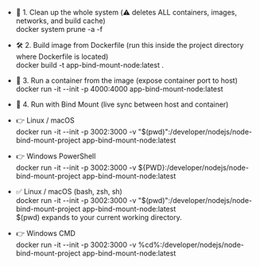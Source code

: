 * 🧹 1. Clean up the whole system (⚠️ deletes ALL containers, images, networks, and build cache) <br>
 docker system prune -a -f <br>

* 🛠️ 2. Build image from Dockerfile (run this inside the project directory where Dockerfile is located) <br>
docker build -t app-bind-mount-node:latest . <br>

* 🚀 3. Run a container from the image (expose container port to host) <br>
docker run -it --init -p 4000:4000 app-bind-mount-node:latest <br>

* 🔗 4. Run with Bind Mount (live sync between host and container) <br>
* 👉 Linux / macOS <br>
docker run -it --init -p 3002:3000 -v "$(pwd)":/developer/nodejs/node-bind-mount-project app-bind-mount-node:latest <br>

* 👉 Windows PowerShell <br>
docker run -it --init -p 3002:3000 -v ${PWD}:/developer/nodejs/node-bind-mount-project app-bind-mount-node:latest <br>

* ✅ Linux / macOS (bash, zsh, sh) <br>
docker run -it --init -p 3002:3000 -v "$(pwd)":/developer/nodejs/node-bind-mount-project app-bind-mount-node:latest <br>
$(pwd) expands to your current working directory.

* 👉 Windows CMD <br>
docker run -it --init -p 3002:3000 -v %cd%:/developer/nodejs/node-bind-mount-project app-bind-mount-node:latest
